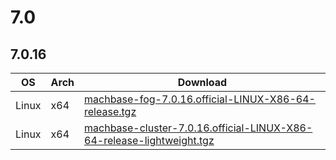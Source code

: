 # 7.0

## 7.0.16

|OS|Arch|Download|
|--|--|--|
|Linux|x64|[machbase-fog-7.0.16.official-LINUX-X86-64-release.tgz](https://github.com/machbase/packages/releases/download/7.0.16/machbase-fog-7.0.16.official-LINUX-X86-64-release.tgz)|
|Linux|x64|[machbase-cluster-7.0.16.official-LINUX-X86-64-release-lightweight.tgz](https://github.com/machbase/packages/releases/download/7.0.16/machbase-cluster-7.0.16.official-LINUX-X86-64-release-lightweight.tgz)|